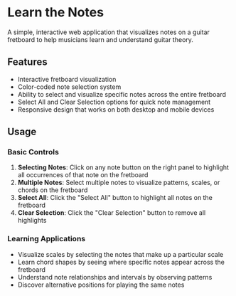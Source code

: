
# Learn the Notes

A simple, interactive web application that visualizes notes on a guitar fretboard to help musicians learn and understand guitar theory.

## Features

* Interactive fretboard visualization 
* Color-coded note selection system
* Ability to select and visualize specific notes across the entire fretboard
* Select All and Clear Selection options for quick note management
* Responsive design that works on both desktop and mobile devices


## Usage

### Basic Controls

1. **Selecting Notes**: Click on any note button on the right panel to highlight all occurrences of that note on the fretboard
2. **Multiple Notes**: Select multiple notes to visualize patterns, scales, or chords on the fretboard
3. **Select All**: Click the "Select All" button to highlight all notes on the fretboard
4. **Clear Selection**: Click the "Clear Selection" button to remove all highlights

### Learning Applications

* Visualize scales by selecting the notes that make up a particular scale
* Learn chord shapes by seeing where specific notes appear across the fretboard
* Understand note relationships and intervals by observing patterns
* Discover alternative positions for playing the same notes